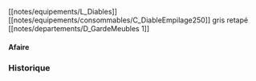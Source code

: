 [[notes/equipements/L_Diables]] [[notes/equipements/consommables/C_DiableEmpilage250]] gris retapé [[notes/departements/D_GardeMeubles 1]]

#### Afaire 

### Historique

